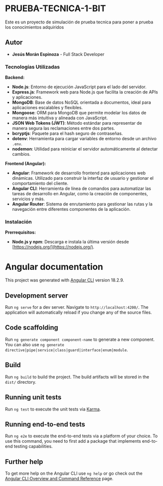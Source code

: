 # PRUEBA-TECNICA-1-BIT

Este es un proyecto de simulación de prueba tecnica para poner a prueba los conocimientos adquiridos

## Autor

- **Jesús Morán Espinoza** - Full Stack Developer 

### Tecnologías Utilizadas

**Backend:**
* **Node.js**: Entorno de ejecución JavaScript para el lado del servidor.
* **Express.js**: Framework web para Node.js que facilita la creación de APIs y aplicaciones.
* **MongoDB**: Base de datos NoSQL orientada a documentos, ideal para aplicaciones escalables y flexibles.
* **Mongoose**: ORM para MongoDB que permite modelar los datos de manera más intuitiva y alineada con JavaScript.
* **JSON Web Tokens (JWT)**: Método estándar para representar de manera segura las reclamaciones entre dos partes.
* **bcryptjs**: Paquete para el hash seguro de contraseñas.
* **dotenv**: Herramienta para cargar variables de entorno desde un archivo `.env`.
* **nodemon**: Utilidad para reiniciar el servidor automáticamente al detectar cambios.

**Frontend (Angular):**
* **Angular**: Framework de desarrollo frontend para aplicaciones web dinámicas. Utilizado para construir la interfaz de usuario y gestionar el comportamiento del cliente.
* **Angular CLI**: Herramienta de línea de comandos para automatizar las tareas de desarrollo en Angular, como la creación de componentes, servicios y más.
* **Angular Router**: Sistema de enrutamiento para gestionar las rutas y la navegación entre diferentes componentes de la aplicación.

### Instalación

**Prerrequisitos:**

* **Node.js y npm**: Descarga e instala la última versión desde [https://nodejs.org/](https://nodejs.org/).



# Angular documentation

This project was generated with [Angular CLI](https://github.com/angular/angular-cli) version 18.2.9.

## Development server

Run `ng serve` for a dev server. Navigate to `http://localhost:4200/`. The application will automatically reload if you change any of the source files.

## Code scaffolding

Run `ng generate component component-name` to generate a new component. You can also use `ng generate directive|pipe|service|class|guard|interface|enum|module`.

## Build

Run `ng build` to build the project. The build artifacts will be stored in the `dist/` directory.

## Running unit tests

Run `ng test` to execute the unit tests via [Karma](https://karma-runner.github.io).

## Running end-to-end tests

Run `ng e2e` to execute the end-to-end tests via a platform of your choice. To use this command, you need to first add a package that implements end-to-end testing capabilities.

## Further help

To get more help on the Angular CLI use `ng help` or go check out the [Angular CLI Overview and Command Reference](https://angular.dev/tools/cli) page.